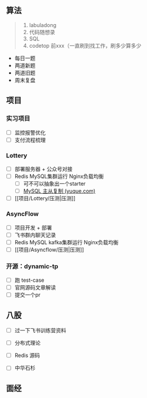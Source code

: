 ## 算法
> 1. labuladong
> 2. 代码随想录
> 3. SQL
> 4. codetop 前xxx（一直刷到找工作，刷多少算多少
- 每日一题
- 两道新题
- 两道旧题
- 周末复盘

## 项目
### 实习项目
- [ ] 监控报警优化
- [ ] 支付流程梳理

### Lottery
- [ ] 部署服务器 + 公众号对接
- [ ] Redis MySQL集群运行 Nginx负载均衡
	- [ ] 可不可以抽象出一个starter
	- [ ] [MySQL 主从复制 (yuque.com)](https://www.yuque.com/yiqe99903/ngvdyl/edgs8m)
- [ ] [[项目/Lottery/压测|压测]]

### AsyncFlow
- [ ] 项目开发 + 部署
- [ ] 飞书群内聊天记录
- [ ] Redis MySQL kafka集群运行 Nginx负载均衡
- [ ] [[项目/Asyncflow/压测|压测]]

### 开源：dynamic-tp
- [ ] 跑 test-case
- [ ] 官网源码文章解读
- [ ] 提交一个pr

## 八股
- [ ] 过一下飞书训练营资料
- [ ] 分布式理论
- [ ] Redis 源码
- [ ] 中华石杉


## 面经
